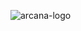 ![arcana-logo](https://user-images.githubusercontent.com/1929124/177184705-e3df5035-a03f-4e1a-8334-78a5778e503f.png)
